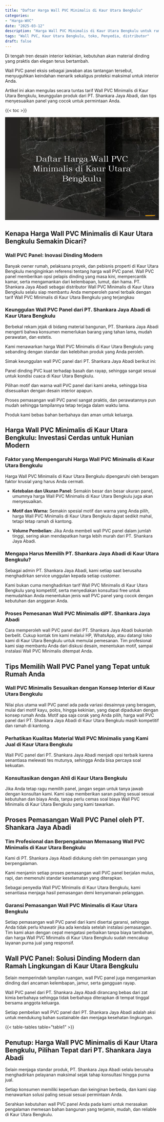 ```yaml
---
title: "Daftar Harga Wall PVC Minimalis di Kaur Utara Bengkulu"
categories: 
- "Harga-WVC"
date: "2025-03-12"
description: "Harga Wall PVC Minimalis di Kaur Utara Bengkulu untuk rumah, kantor, dan toko. Panel terbaik, pilihan motif, variasi warna menarik, dengan servis penempatan ditangani oleh tenaga ahli profesional serta jaminan resmi!|Jasa distribusi Wall PVC Minimalis di Kaur Utara Bengkulu untuk keperluan rumah, kantor, maupun toko, beserta panel berkualitas dan instalasi oleh tim profesional serta jaminan resmi.|Alternatif Wall PVC Minimalis di Kaur Utara Bengkulu yang terpercaya bagi rumah, perkantoran, serta toko, bersama material berkualitas dan instalasi dikerjakan oleh tenaga ahli ahli serta kepastian resmi.|Distribusi Wall PVC Minimalis di Kaur Utara Bengkulu untuk tempat tinggal, kantor, dan ritel, dengan material berkualitas dan penempatan dikerjakan oleh teknisi profesional, disertai dengan kepastian resmi.}"
tags: "Wall PVC, Kaur Utara Bengkulu, toko, Penyedia, distributor"
draft: false
---
```


Di tengah tren desain interior kekinian, kebutuhan akan material dinding yang praktis dan elegan terus bertambah.

Wall PVC panel eksis sebagai jawaban atas tantangan tersebut, menyuguhkan keindahan menarik sekaligus proteksi maksimal untuk interior Anda.

Artikel ini akan mengulas secara tuntas tarif Wall PVC Minimalis di Kaur Utara Bengkulu, keunggulan produk dari PT. Shankara Jaya Abadi, dan tips menyesuaikan panel yang cocok untuk permintaan Anda.

{{< toc >}}

![Daftar Harga Wall PVC Minimalis di Kaur Utara Bengkulu](/images/Harga-WVC/Daftar-Harga-Wall-PVC-Minimalis-di-Kaur-Utara-Bengkulu.png)


## Kenapa Harga Wall PVC Minimalis di Kaur Utara Bengkulu Semakin Dicari?

### Wall PVC Panel: Inovasi Dinding Modern

Banyak owner rumah, pelaksana proyek, dan pebisnis properti di Kaur Utara Bengkulu menginginkan referensi tentang harga wall PVC panel. Wall PVC panel memberikan opsi pelapis dinding yang masa kini, mempercantik kamar, serta mengamankan dari kelembapan, lumut, dan hama. PT. Shankara Jaya Abadi sebagai distributor Wall PVC Minimalis di Kaur Utara Bengkulu selalu siap membantu Anda memperoleh panel terbaik dengan tarif Wall PVC Minimalis di Kaur Utara Bengkulu yang terjangkau

### Keunggulan Wall PVC Panel dari PT. Shankara Jaya Abadi di Kaur Utara Bengkulu

Berbekal rekam jejak di bidang material bangunan, PT. Shankara Jaya Abadi mengerti bahwa konsumen memerlukan barang yang tahan lama, mudah perawatan, dan estetis.

Kami menawarkan harga Wall PVC Minimalis di Kaur Utara Bengkulu yang sebanding dengan standar dan kelebihan produk yang Anda peroleh.

Simak keunggulan wall PVC panel dari PT. Shankara Jaya Abadi berikut ini:

Panel dinding PVC kuat terhadap basah dan rayap, sehingga sangat sesuai untuk kondisi cuaca di Kaur Utara Bengkulu.

Pilihan motif dan warna wall PVC panel dari kami aneka, sehingga bisa disesuaikan dengan desain interior apapun.

Proses pemasangan wall PVC panel sangat praktis, dan perawatannya pun mudah sehingga tampilannya tetap terjaga dalam waktu lama.

Produk kami bebas bahan berbahaya dan aman untuk keluarga.

## Harga Wall PVC Minimalis di Kaur Utara Bengkulu: Investasi Cerdas untuk Hunian Modern

### Faktor yang Mempengaruhi Harga Wall PVC Minimalis di Kaur Utara Bengkulu

Harga Wall PVC Minimalis di Kaur Utara Bengkulu dipengaruhi oleh beragam faktor krusial yang harus Anda cermati.

- **Ketebalan dan Ukuran Panel:** Semakin besar dan besar ukuran panel, umumnya harga Wall PVC Minimalis di Kaur Utara Bengkulu juga akan menyesuaikan.

- **Motif dan Warna:** Semakin spesial motif dan warna yang Anda pilih, harga Wall PVC Minimalis di Kaur Utara Bengkulu dapat sedikit mahal, tetapi tetap ramah di kantong.

- **Volume Pembelian:** Jika Anda membeli wall PVC panel dalam jumlah tinggi, sering akan mendapatkan harga lebih murah dari PT. Shankara Jaya Abadi.

### Mengapa Harus Memilih PT. Shankara Jaya Abadi di Kaur Utara Bengkulu?

Sebagai admin PT. Shankara Jaya Abadi, kami setiap saat berusaha menghadirkan service unggulan kepada setiap customer.

Kami bukan cuma menghadirkan tarif Wall PVC Minimalis di Kaur Utara Bengkulu yang kompetitif, serta menyediakan konsultasi free untuk memudahkan Anda menentukan jenis wall PVC panel yang cocok dengan kebutuhan dan anggaran Anda.

### Proses Pemesanan Wall PVC Minimalis diPT. Shankara Jaya Abadi

Cara memperoleh wall PVC panel dari PT. Shankara Jaya Abadi bukanlah berbelit. Cukup kontak tim kami melalui HP, WhatsApp, atau datangi toko kami di Kaur Utara Bengkulu untuk memulai pemesanan. Tim profesional kami siap membantu Anda dari diskusi desain, menentukan motif, sampai instalasi Wall PVC Minimalis ditempat Anda.

## Tips Memilih Wall PVC Panel yang Tepat untuk Rumah Anda

### Wall PVC Minimalis Sesuaikan dengan Konsep Interior di Kaur Utara Bengkulu

Nilai plus utama wall PVC panel ada pada variasi desainnya yang beragam, mulai dari motif kayu, polos, hingga kekinian, yang dapat dipadukan dengan konsep rumah Anda. Motif apa saja corak yang Anda pilih, harga wall PVC panel dari PT. Shankara Jaya Abadi di Kaur Utara Bengkulu masih kompetitif dan ramah di kantong.

### Perhatikan Kualitas Material Wall PVC Minimalis yang Kami Jual di Kaur Utara Bengkulu

Wall PVC panel dari PT. Shankara Jaya Abadi menjadi opsi terbaik karena senantiasa melewati tes mutunya, sehingga Anda bisa percaya soal kekuatan.

### Konsultasikan dengan Ahli di Kaur Utara Bengkulu

Jika Anda tetap ragu memilih panel, jangan segan untuk tanya jawab dengan konsultan kami. Kami siap memberikan saran paling sesuai sesuai kebutuhan dan biaya Anda, tanpa perlu cemas soal biaya Wall PVC Minimalis di Kaur Utara Bengkulu yang kami tawarkan.

## Proses Pemasangan Wall PVC Panel oleh PT. Shankara Jaya Abadi

### Tim Profesional dan Berpengalaman Memasang Wall PVC Minimalis di Kaur Utara Bengkulu

Kami di PT. Shankara Jaya Abadi didukung oleh tim pemasangan yang berpengalaman.

Kami menjamin setiap proses pemasangan wall PVC panel berjalan mulus, rapi, dan memenuhi standar keselamatan yang diterapkan.

Sebagai penyedia Wall PVC Minimalis di Kaur Utara Bengkulu, kami senantiasa menjaga hasil pemasangan demi kenyamanan pelanggan.

### Garansi Pemasangan Wall PVC Minimalis di Kaur Utara Bengkulu

Setiap pemasangan wall PVC panel dari kami disertai garansi, sehingga Anda tidak perlu khawatir jika ada kendala setelah instalasi pemasangan. Tim kami akan dengan cepat mengatasi perbaikan tanpa biaya tambahan, dan harga Wall PVC Minimalis di Kaur Utara Bengkulu sudah mencakup layanan purna jual yang responsif.

## Wall PVC Panel: Solusi Dinding Modern dan Ramah Lingkungan di Kaur Utara Bengkulu

Selain memperindah tampilan ruangan, wall PVC panel juga mengamankan dinding dari ancaman kelembapan, jamur, serta gangguan rayap.

Wall PVC panel dari PT. Shankara Jaya Abadi dirancang bebas dari zat kimia berbahaya sehingga tidak berbahaya diterapkan di tempat tinggal bersama anggota keluarga.

Setiap pembelian wall PVC panel dari PT. Shankara Jaya Abadi adalah aksi untuk mendukung bahan sustainable dan menjaga kesehatan lingkungan.

{{< table-tables table="table1" >}}

## Penutup: Harga Wall PVC Minimalis di Kaur Utara Bengkulu, Pilihan Tepat dari PT. Shankara Jaya Abadi

Selain menjaga standar produk, PT. Shankara Jaya Abadi selalu berusaha menghadirkan pelayanan maksimal sejak tahap konsultasi hingga purna jual.

Setiap konsumen memiliki keperluan dan keinginan berbeda, dan kami siap menawarkan solusi paling sesuai sesuai permintaan Anda.

Serahkan kebutuhan wall PVC panel Anda pada kami untuk merasakan pengalaman memesan bahan bangunan yang terjamin, mudah, dan reliable di Kaur Utara Bengkulu.